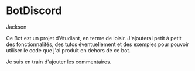 # BotDiscord
Jackson

Ce Bot est un projet d'étudiant, en terme de loisir.
J'ajouterai petit à petit des fonctionnalités, des tutos éventuellement et des exemples pour pouvoir utiliser le code que j'ai produit en dehors de ce bot.

Je suis en train d'ajouter les commentaires.

